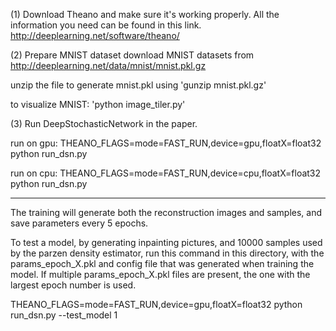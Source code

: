 (1) Download Theano and make sure it's working properly. 
All the information you need can be found in this link.
http://deeplearning.net/software/theano/

(2) Prepare MNIST dataset
download MNIST datasets from http://deeplearning.net/data/mnist/mnist.pkl.gz

unzip the file to generate mnist.pkl using 'gunzip mnist.pkl.gz'

to visualize MNIST: 'python image_tiler.py'

(3) Run DeepStochasticNetwork in the paper.

run on gpu: THEANO_FLAGS=mode=FAST_RUN,device=gpu,floatX=float32 python run_dsn.py

run on cpu: THEANO_FLAGS=mode=FAST_RUN,device=cpu,floatX=float32 python run_dsn.py

---------------------------
The training will generate both the reconstruction images and samples, and save parameters every 5 epochs.



To test a model, by generating inpainting pictures, and 10000 samples used by the parzen density estimator,
run this command in this directory, with the params_epoch_X.pkl and config file that was generated when training
the model. If multiple params_epoch_X.pkl files are present, the one with the largest epoch number is used.

THEANO_FLAGS=mode=FAST_RUN,device=gpu,floatX=float32 python run_dsn.py --test_model 1
